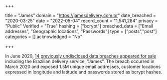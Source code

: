 +++

title = "James"
domain = "https://jamesdelivery.com.br"
date_breached = "2020-03-25"
date = "2022-05-04"
record_count = "1,541,284"
privacy = "Public"
Verified = "True"
hashing = ["bcrypt"]
breached_data = ["Email addresses", "Geographic locations", "Passwords"]
type = ["posts","post"]
categories = []
acknowledged = "No"


+++


In June 2020, <a href="https://www.binarydefense.com/threat_watch/seller-floods-forums-with-stolen-data/" target="_blank" rel="noopener">14 previously undisclosed data breaches appeared for sale</a> including the Brazilian delivery service, &quot;James&quot;. The breach occurred in March 2020 and exposed 1.5M unique email addresses, customer locations expressed in longitude and latitude and passwords stored as bcrypt hashes.

